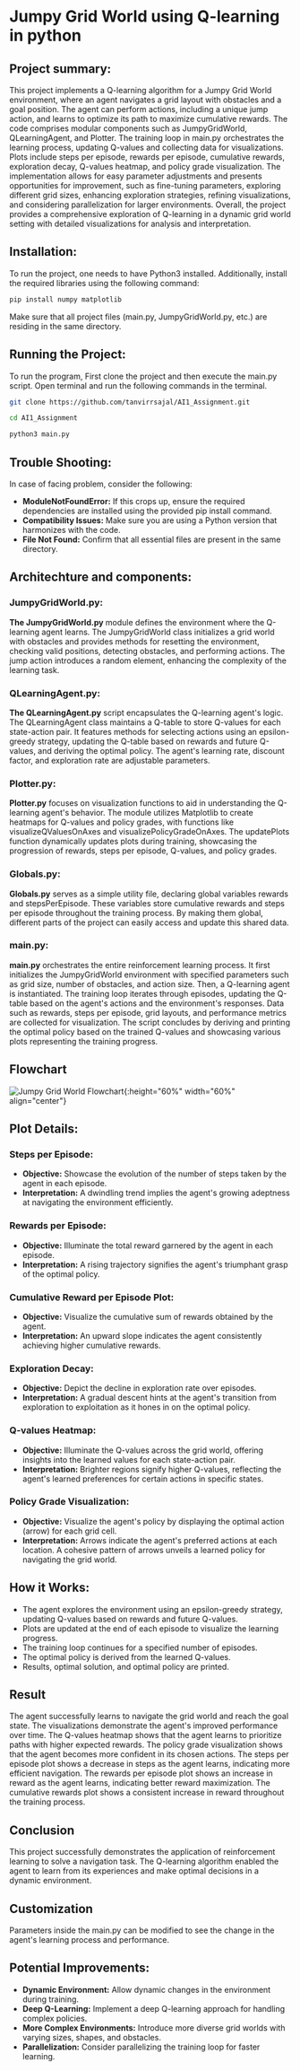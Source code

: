 # Jumpy Grid World using Q-learning in python
## Project summary:
  This project implements a Q-learning algorithm for a Jumpy Grid World environment, where an agent navigates a grid layout with obstacles and a goal position. The agent can perform actions, including a unique jump action, and learns to optimize its path to maximize cumulative rewards. The code comprises modular components such as JumpyGridWorld, QLearningAgent, and Plotter. The training loop in main.py orchestrates the learning process, updating Q-values and collecting data for visualizations. Plots include steps per episode, rewards per episode, cumulative rewards, exploration decay, Q-values heatmap, and policy grade visualization. The implementation allows for easy parameter adjustments and presents opportunities for improvement, such as fine-tuning parameters, exploring different grid sizes, enhancing exploration strategies, refining visualizations, and considering parallelization for larger environments. Overall, the project provides a comprehensive exploration of Q-learning in a dynamic grid world setting with detailed visualizations for analysis and interpretation.

## Installation:
  To run the project, one needs to have Python3 installed. Additionally, install the required libraries using the following command:
```bash
pip install numpy matplotlib
```
Make sure that all project files (main.py, JumpyGridWorld.py, etc.) are residing in the same directory.

## Running the Project:
To run the program, First clone the project and then execute the main.py script. Open terminal and run the following commands in the terminal.

```bash
git clone https://github.com/tanvirrsajal/AI1_Assignment.git
```
```bash
cd AI1_Assignment
```
```bash
python3 main.py
```

## Trouble Shooting:
  In case of facing problem, consider the following:
  - **ModuleNotFoundError:** If this crops up, ensure the required dependencies are installed using the provided pip install command.
  - **Compatibility Issues:** Make sure you are using a Python version that harmonizes with the code.
  - **File Not Found:** Confirm that all essential files are present in the same directory.

## Architechture and components:
### JumpyGridWorld.py:
  **The JumpyGridWorld.py** module defines the environment where the Q-learning agent learns. The JumpyGridWorld class initializes a grid world with obstacles and provides methods for resetting the environment, checking valid positions, detecting obstacles, and performing actions. The jump action introduces a random element, enhancing the complexity of the learning task.

### QLearningAgent.py:
  **The QLearningAgent.py** script encapsulates the Q-learning agent's logic. The QLearningAgent class maintains a Q-table to store Q-values for each state-action pair. It features methods for selecting actions using an epsilon-greedy strategy, updating the Q-table based on rewards and future Q-values, and deriving the optimal policy. The agent's learning rate, discount factor, and exploration rate are adjustable parameters.

### Plotter.py:
  **Plotter.py** focuses on visualization functions to aid in understanding the Q-learning agent's behavior. The module utilizes Matplotlib to create heatmaps for Q-values and policy grades, with functions like visualizeQValuesOnAxes and visualizePolicyGradeOnAxes. The updatePlots function dynamically updates plots during training, showcasing the progression of rewards, steps per episode, Q-values, and policy grades.

### Globals.py:
  **Globals.py** serves as a simple utility file, declaring global variables rewards and stepsPerEpisode. These variables store cumulative rewards and steps per episode throughout the training process. By making them global, different parts of the project can easily access and update this shared data.

### main.py:
  **main.py** orchestrates the entire reinforcement learning process. It first initializes the JumpyGridWorld environment with specified parameters such as grid size, number of obstacles, and action size. Then, a Q-learning agent is instantiated. The training loop iterates through episodes, updating the Q-table based on the agent's actions and the environment's responses. Data such as rewards, steps per episode, grid layouts, and performance metrics are collected for visualization. The script concludes by deriving and printing the optimal policy based on the trained Q-values and showcasing various plots representing the training progress.

## Flowchart
![Jumpy Grid World Flowchart](https://github.com/tanvirrsajal/AI1_Assignment/blob/master/JumpyGridWorld.jpg){:height="60%" width="60%" align="center"}

## Plot Details:
### Steps per Episode:
   - **Objective:** Showcase the evolution of the number of steps taken by the agent in each episode.
   - **Interpretation:** A dwindling trend implies the agent's growing adeptness at navigating the environment efficiently.

### Rewards per Episode:
   - **Objective:** Illuminate the total reward garnered by the agent in each episode.
   - **Interpretation:** A rising trajectory signifies the agent's triumphant grasp of the optimal policy.

### Cumulative Reward per Episode Plot:
   - **Objective:** Visualize the cumulative sum of rewards obtained by the agent.
   - **Interpretation:** An upward slope indicates the agent consistently achieving higher cumulative rewards.

### Exploration Decay:
   - **Objective:** Depict the decline in exploration rate over episodes.
   - **Interpretation:** A gradual descent hints at the agent's transition from exploration to exploitation as it hones in on the optimal policy.

### Q-values Heatmap:
   - **Objective:** Illuminate the Q-values across the grid world, offering insights into the learned values for each state-action pair.
   - **Interpretation:** Brighter regions signify higher Q-values, reflecting the agent's learned preferences for certain actions in specific states.

### Policy Grade Visualization:
   - **Objective:** Visualize the agent's policy by displaying the optimal action (arrow) for each grid cell.
   - **Interpretation:** Arrows indicate the agent's preferred actions at each location. A cohesive pattern of arrows unveils a learned policy for navigating the grid world.


## How it Works:
  - The agent explores the environment using an epsilon-greedy strategy, updating Q-values based on rewards and future Q-values.
  - Plots are updated at the end of each episode to visualize the learning progress.
  - The training loop continues for a specified number of episodes.
  - The optimal policy is derived from the learned Q-values.
  - Results, optimal solution, and optimal policy are printed.

## Result
  The agent successfully learns to navigate the grid world and reach the goal state. The visualizations demonstrate the agent's improved performance over time. The Q-values heatmap shows that the agent learns to prioritize paths with higher expected rewards. The policy grade visualization shows that the agent becomes more confident in its chosen actions. The steps per episode plot shows a decrease in steps as the agent learns, indicating more efficient navigation. The rewards per episode plot shows an increase in reward as the agent learns, indicating better reward maximization. The cumulative rewards plot shows a consistent increase in reward throughout the training process.

## Conclusion
  This project successfully demonstrates the application of reinforcement learning to solve a navigation task. The Q-learning algorithm enabled the agent to learn from its experiences and make optimal decisions in a dynamic environment. 

## Customization
  Parameters inside the main.py can be modified to see the change in the agent's learning process and performance. 

## Potential Improvements:
  - **Dynamic Environment:** Allow dynamic changes in the environment during training.
  - **Deep Q-Learning:** Implement a deep Q-learning approach for handling complex policies.
  - **More Complex Environments:** Introduce more diverse grid worlds with varying sizes, shapes, and obstacles.
  - **Parallelization:** Consider parallelizing the training loop for faster learning.
